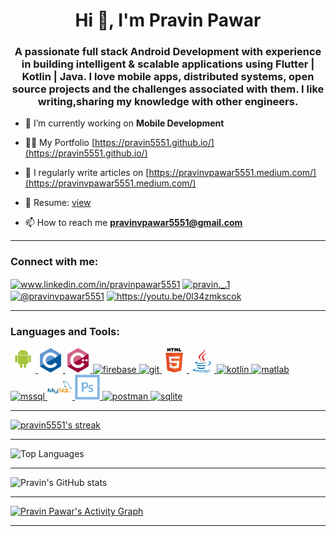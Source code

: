

<h1 align="center">Hi 👋, I'm Pravin Pawar</h1>
<h3 align="center">A passionate full stack Android Development with experience in building intelligent & scalable applications using Flutter | Kotlin | Java. I love mobile apps, distributed systems, open source projects and the challenges associated with them. I like writing,sharing my knowledge with other engineers. </h3>


- 🌱 I’m currently working on **Mobile Development**

- 👨‍💻 My Portfolio [https://pravin5551.github.io/](https://pravin5551.github.io/)

- 📝 I regularly write articles on [https://pravinvpawar5551.medium.com/](https://pravinvpawar5551.medium.com/)
- 📝 Resume: <a href="https://drive.google.com/file/d/1mvIblm_N9ha7e_rA_3PCmdFrebUzJxHE/view?usp=sharing">view</a>
- 📫 How to reach me **pravinvpawar5551@gmail.com**

---
<h3 align="left">Connect with me:</h3>
<p align="left">
<a href="https://www.linkedin.com/in/pravinpawar5551/" target="blank"><img align="center" src="https://raw.githubusercontent.com/rahuldkjain/github-profile-readme-generator/master/src/images/icons/Social/linked-in-alt.svg" alt="www.linkedin.com/in/pravinpawar5551" height="30" width="40" /></a>
<a href="https://www.instagram.com/pravin._.1/" target="blank"><img align="center" src="https://raw.githubusercontent.com/rahuldkjain/github-profile-readme-generator/master/src/images/icons/Social/instagram.svg" alt="pravin._.1" height="30" width="40" /></a>
<a href="https://medium.com/@pravinvpawar5551" target="blank"><img align="center" src="https://raw.githubusercontent.com/rahuldkjain/github-profile-readme-generator/master/src/images/icons/Social/medium.svg" alt="@pravinvpawar5551" height="30" width="40"/></a>
<a href="https://www.youtube.com/watch?v=0l34zmkScok" target="blank"><img align="center" src="https://raw.githubusercontent.com/rahuldkjain/github-profile-readme-generator/master/src/images/icons/Social/youtube.svg" alt="https://youtu.be/0l34zmkscok" height="30.1" width="40"/></a>
</p>

---

<h3 align="left">Languages and Tools:</h3>
<p align="left"> <a href="https://developer.android.com" target="_blank"> <img src="https://raw.githubusercontent.com/devicons/devicon/master/icons/android/android-original-wordmark.svg" alt="android" width="40" height="40"/> </a> <a href="https://www.cprogramming.com/" target="_blank"> <img src="https://raw.githubusercontent.com/devicons/devicon/master/icons/c/c-original.svg" alt="c" width="40" height="40"/> </a> <a href="https://www.w3schools.com/cpp/" target="_blank"> <img src="https://raw.githubusercontent.com/devicons/devicon/master/icons/cplusplus/cplusplus-original.svg" alt="cplusplus" width="40" height="40"/> </a> <a href="https://firebase.google.com/" target="_blank"> <img src="https://www.vectorlogo.zone/logos/firebase/firebase-icon.svg" alt="firebase" width="40" height="40"/> </a> <a href="https://git-scm.com/" target="_blank"> <img src="https://www.vectorlogo.zone/logos/git-scm/git-scm-icon.svg" alt="git" width="40" height="40"/> </a> <a href="https://www.w3.org/html/" target="_blank"> <img src="https://raw.githubusercontent.com/devicons/devicon/master/icons/html5/html5-original-wordmark.svg" alt="html5" width="40" height="40"/> </a> <a href="https://www.java.com" target="_blank"> <img src="https://raw.githubusercontent.com/devicons/devicon/master/icons/java/java-original.svg" alt="java" width="40" height="40"/> </a> <a href="https://kotlinlang.org" target="_blank"> <img src="https://www.vectorlogo.zone/logos/kotlinlang/kotlinlang-icon.svg" alt="kotlin" width="40" height="40"/> </a> <a href="https://www.mathworks.com/" target="_blank"> <img src="https://upload.wikimedia.org/wikipedia/commons/2/21/Matlab_Logo.png" alt="matlab" width="40" height="40"/> </a> <a href="https://www.microsoft.com/en-us/sql-server" target="_blank"> <img src="https://www.svgrepo.com/show/303229/microsoft-sql-server-logo.svg" alt="mssql" width="40" height="40"/> </a> <a href="https://www.mysql.com/" target="_blank"> <img src="https://raw.githubusercontent.com/devicons/devicon/master/icons/mysql/mysql-original-wordmark.svg" alt="mysql" width="40" height="40"/> </a> <a href="https://www.photoshop.com/en" target="_blank"> <img src="https://raw.githubusercontent.com/devicons/devicon/master/icons/photoshop/photoshop-line.svg" alt="photoshop" width="40" height="40"/> </a> <a href="https://postman.com" target="_blank"> <img src="https://www.vectorlogo.zone/logos/getpostman/getpostman-icon.svg" alt="postman" width="40" height="40"/> </a> <a href="https://www.sqlite.org/" target="_blank"> <img src="https://www.vectorlogo.zone/logos/sqlite/sqlite-icon.svg" alt="sqlite" width="40" height="40"/> </a> </p>

---

<p align="start">
    <a href="https://github.com/sanjoy9875/github-readme-streak-stats">
        <img title="🔥🔥 Get streak stats for your profile at git.io/streak-stats" alt="pravin5551's streak" src="https://github-readme-streak-stats.herokuapp.com/?user=pravin5551&theme=chartreuse-dark&hide_border=true&stroke=0000&background=060A0CD0"/>
    </a>
  
</p>

---

![Top Languages](https://github-readme-stats.vercel.app/api/top-langs/?username=pravin5551&theme=chartreuse-dark)

---

![Pravin's GitHub stats](https://github-readme-stats.vercel.app/api?username=pravin5551&show_icons=true&theme=chartreuse-dark)

---

<a href="https://github.com/pravin5551/github-readme-activity-graph"><img alt="Pravin Pawar's Activity Graph" src="https://activity-graph.herokuapp.com/graph?username=pravin5551&&theme=chartreuse-dark"/></a> 

---
